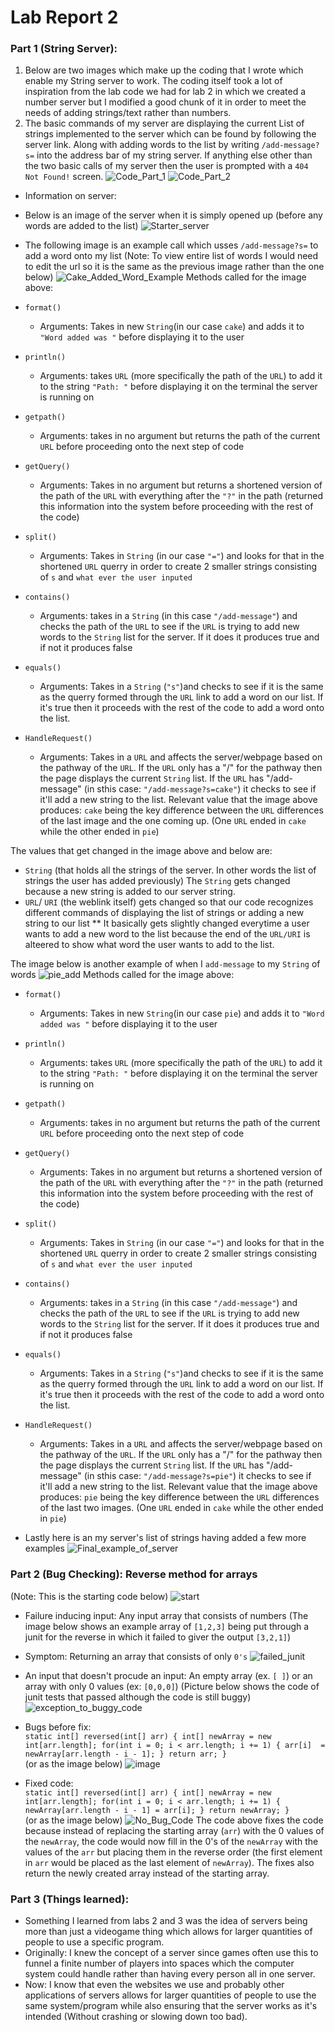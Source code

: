 # Lab Report 2

### Part 1 (String Server):
1. Below are two images which make up the coding that I wrote which enable my String server to work. The coding itself took a lot of inspiration from the lab code we had for lab 2 in which we created a number server but I modified a good chunk of it in order to meet the needs of adding strings/text rather than numbers.
2. The basic commands of my server are displaying the current List of strings implemented to the server which can be found by following the server link. Along with adding words to the list by writing `/add-message?s=` into the address bar of my string server. If anything else other than the two basic calls of my server then the user is prompted with a `404 Not Found!` screen.
    ![Code_Part_1](https://user-images.githubusercontent.com/130005453/233888785-23dbae42-9420-4990-ae10-c7ae99b2e78a.png)
    ![Code_Part_2](https://user-images.githubusercontent.com/130005453/233888706-0a5c6347-0ef6-48ae-bda0-446794f96e76.png)

* Information on server:
* Below is an image of the server when it is simply opened up (before any words are added to the list)
![Starter_server](https://user-images.githubusercontent.com/130005453/233889762-f73091cc-1818-4c93-9007-9ff44f7e286c.png)






* The following image is an example call which usses `/add-message?s=` to add a word onto my list (Note: To view entire list of words I would need to edit the url so it is the same as the previous image rather than the one below)
![Cake_Added_Word_Example](https://user-images.githubusercontent.com/130005453/233890070-3fea9f06-a41a-48ae-ab93-daaa86cf809d.png)
Methods called for the image above:
* `format()` 
    * Arguments: Takes in new `String`(in our case `cake`) and adds it to `"Word added was "` before displaying it to the user

* `println()`
    * Arguments: takes `URL` (more specifically the path of the `URL`) to add it to the string `"Path: "` before displaying it on the terminal the server is running on

* `getpath()`
    * Arguments: takes in no argument but returns the path of the current `URL` before proceeding onto the next step of code

* `getQuery()` 
    * Arguments: Takes in no argument but returns a shortened version of the path of the `URL` with everything after the `"?"` in the path (returned this information into the system before proceeding with the rest of the code)
 
* `split()` 
    * Arguments: Takes in `String` (in our case `"="`) and looks for that in the shortened `URL` querry in order to create 2 smaller strings consisting of `s` and `what ever the user inputed`

* `contains()` 
    * Arguments: takes in a `String` (in this case `"/add-message"`) and checks the path of the `URL` to see if the `URL` is trying to add new words to the `String` list for the server. If it does it produces true and if not it produces false

* `equals()` 
    * Arguments: Takes in a `String` (`"s"`)and checks to see if it is the same as the querry formed through the `URL` link to add a word on our list. If it's true then it proceeds with the rest of the code to add a word onto the list.

* `HandleRequest()` 
    * Arguments: Takes in a `URL` and affects the server/webpage based on the pathway of the `URL`. If the `URL` only has a "/" for the pathway then the page displays the current `String` list. If the `URL` has "/add-message" (in sthis case: `"/add-message?s=cake"`) it checks to see if it'll add a new string to the list.
Relevant value that the image above produces: `cake` being the key difference between the `URL` differences of the last image and the one coming up. (One `URL` ended in `cake` while the other ended in `pie`)

The values that get changed in the image above and below are:
* `String` (that holds all the strings of the server. In other words the list of strings the user has added previously) The `String` gets changed because a new string is added to our server string.
* `URL`/ `URI` (the weblink itself) gets changed so that our code recognizes different commands of displaying the list of strings or adding a new string to our list
** It basically gets slightly changed everytime a user wants to add a new word to the list because the end of the `URL/URI` is alteered to show what word the user wants to add to the list.



The image below is another example of when I `add-message` to my `String` of words
![pie_add](https://user-images.githubusercontent.com/130005453/234161762-0dd95032-d2f4-4aa3-a1b9-c2b83fa4a1bf.png)
Methods called for the image above:

* `format()` 
    * Arguments: Takes in new `String`(in our case `pie`) and adds it to `"Word added was "` before displaying it to the user

* `println()`
    * Arguments: takes `URL` (more specifically the path of the `URL`) to add it to the string `"Path: "` before displaying it on the terminal the server is running on

* `getpath()`
    * Arguments: takes in no argument but returns the path of the current `URL` before proceeding onto the next step of code

* `getQuery()` 
    * Arguments: Takes in no argument but returns a shortened version of the path of the `URL` with everything after the `"?"` in the path (returned this information into the system before proceeding with the rest of the code)
 
* `split()` 
    * Arguments: Takes in `String` (in our case `"="`) and looks for that in the shortened `URL` querry in order to create 2 smaller strings consisting of `s` and `what ever the user inputed`

* `contains()` 
    * Arguments: takes in a `String` (in this case `"/add-message"`) and checks the path of the `URL` to see if the `URL` is trying to add new words to the `String` list for the server. If it does it produces true and if not it produces false

* `equals()` 
    * Arguments: Takes in a `String` (`"s"`)and checks to see if it is the same as the querry formed through the `URL` link to add a word on our list. If it's true then it proceeds with the rest of the code to add a word onto the list.

* `HandleRequest()` 
    * Arguments: Takes in a `URL` and affects the server/webpage based on the pathway of the `URL`. If the `URL` only has a "/" for the pathway then the page displays the current `String` list. If the `URL` has "/add-message" (in sthis case: `"/add-message?s=pie"`) it checks to see if it'll add a new string to the list.
Relevant value that the image above produces: `pie` being the key difference between the `URL` differences of the last two images. (One `URL` ended in `cake` while the other ended in `pie`)


* Lastly here is an my server's list of strings having added a few more examples
![Final_example_of_server](https://user-images.githubusercontent.com/130005453/233890401-2aa81fb1-2359-4050-9223-a81c6c45d2cb.png)

### Part 2 (Bug Checking): Reverse method for arrays
(Note: This is the starting code below)
![start](https://user-images.githubusercontent.com/130005453/233908915-9b7f37ae-2c1e-4cc7-ba0e-23f9719e646f.png)
* Failure inducing input: Any input array that consists of numbers (The image below shows an example array of `[1,2,3]` being put through a junit for the reverse in which it failed to giver the output `[3,2,1]`)
* Symptom: Returning an array that consists of only `0's`
![failed_junit](https://user-images.githubusercontent.com/130005453/233911309-5381c714-ea9c-4c78-b96e-f453e6dfd3cd.png)
* An input that doesn't procude an input: An empty array (ex. `[ ]`) or an array with only 0 values (ex: `[0,0,0]`) (Picture below shows the code of junit tests that passed although the code is still buggy)
![exception_to_buggy_code](https://user-images.githubusercontent.com/130005453/233910708-044754f0-8b37-45f5-8a70-3f329e01635d.png)

* Bugs before fix: \
`static int[] reversed(int[] arr) {
    int[] newArray = new int[arr.length];
    for(int i = 0; i < arr.length; i += 1) {
    arr[i]  = newArray[arr.length - i - 1];
    }
    return arr;
  }` \
  (or as the image below)
![image](https://user-images.githubusercontent.com/130005453/233913718-40a54863-b0bc-4e7e-b7de-3db345366234.png)

* Fixed code: \
`static int[] reversed(int[] arr) {
    int[] newArray = new int[arr.length];
    for(int i = 0; i < arr.length; i += 1) {
      newArray[arr.length - i - 1] = arr[i];
    }
    return newArray;
  }` \
  (or as the image below)
![No_Bug_Code](https://user-images.githubusercontent.com/130005453/233908124-3c92c30a-a8c9-4208-b788-d35c00098c4b.png)
The code above fixes the code because instead of replacing the starting array (`arr`) with the 0 values of the `newArray`, the code would now fill in the 0's of the `newArray` with the values of the `arr` but placing them in the reverse order (the first element in `arr` would be placed as the last element of `newArray`). The fixes also return the newly created array instead of the starting array.

### Part 3 (Things learned):
* Something I learned from labs 2 and 3 was the idea of servers being more than just a videogame thing which allows for larger quantities of people to use a specific program.
* Originally: I knew the concept of a server since games often use this to funnel a finite number of players into spaces which the computer system could handle rather than having every person all in one server.
* Now: I know that even the websites we use and probably other applications of servers allows for larger quantities of people to use the same system/program while also ensuring that the server works as it's intended (Without crashing or slowing down too bad).
